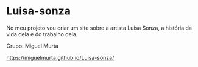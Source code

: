 # Luisa-sonza

No meu projeto vou criar um site sobre a artista Luísa Sonza, a história da vida dela e do trabalho dela.

Grupo: Miguel Murta

https://miguelmurta.github.io/Luisa-sonza/

